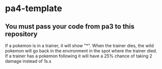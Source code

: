 # pa4-template

## You must pass your code from pa3 to this repository

If a pokemon is in a trainer, it will show "*".
When the trainer dies, the wild pokemon will go back in the environment in the spot where the trainer died.
If a trainer has a pokemon following it will have a 25% chance of taking 2 damage instead of 1s.s
